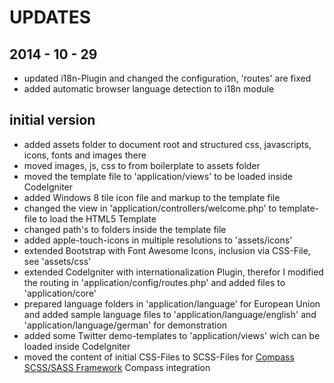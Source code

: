 UPDATES
=============================


## 2014 - 10 - 29

* updated i18n-Plugin and changed the configuration, 'routes' are fixed 
* added automatic browser language detection to i18n module


## initial version

* added assets folder to document root and structured css, javascripts, icons, fonts and images there
* moved images, js, css to from boilerplate to assets folder
* moved the template file to 'application/views' to be loaded inside CodeIgniter
* added Windows 8 tile icon file and markup to the template file
* changed the view in 'application/controllers/welcome.php' to template-file to load the HTML5 Template
* changed path's to folders inside the template file
* added apple-touch-icons in multiple resolutions to 'assets/icons'
* extended Bootstrap with Font Awesome Icons, inclusion via CSS-File, see 'assets/css'
* extended CodeIgniter with internationalization Plugin, therefor I modified the 
  routing in 'application/config/routes.php' and added files to 'application/core'
* prepared language folders in 'application/language' for European Union and added sample language
  files to 'application/language/english' and 'application/language/german' for demonstration
* added some Twitter demo-templates to 'application/views' wich can be loaded inside CodeIgniter
* moved the content of initial CSS-Files to SCSS-Files for [Compass SCSS/SASS Framework](DOCS/COMPASS_INFO.md) Compass integration